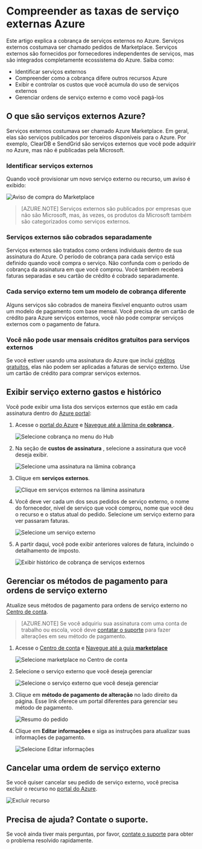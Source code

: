 <properties
    pageTitle="Compreender as taxas de serviço externas Azure | Microsoft Azure"
    description="Saiba mais sobre cobrança de serviços externos, conhecido anteriormente como Marketplace, encargos no Azure."
    services=""
    documentationCenter=""
    authors="adpick"
    manager="felixwu"
    editor=""
    tags="billing"
    />

<tags
    ms.service="billing"
    ms.workload="na"
    ms.tgt_pltfrm="na"
    ms.devlang="na"
    ms.topic="article"
    ms.date="10/12/2016"
    ms.author="adpick"/>

# <a name="understand-your-azure-external-service-charges"></a>Compreender as taxas de serviço externas Azure

Este artigo explica a cobrança de serviços externos no Azure. Serviços externos costumava ser chamado pedidos de Marketplace. Serviços externos são fornecidos por fornecedores independentes de serviços, mas são integrados completamente ecossistema do Azure. Saiba como:

- Identificar serviços externos
- Compreender como a cobrança difere outros recursos Azure
- Exibir e controlar os custos que você acumula do uso de serviços externos
- Gerenciar ordens de serviço externo e como você pagá-los

## <a name="what-are-azure-external-services"></a>O que são serviços externos Azure?

Serviços externos costumava ser chamado Azure Marketplace. Em geral, elas são serviços publicados por terceiros disponíveis para o Azure. Por exemplo, ClearDB e SendGrid são serviços externos que você pode adquirir no Azure, mas não é publicadas pela Microsoft.

### <a name="identify-external-services"></a>Identificar serviços externos

Quando você provisionar um novo serviço externo ou recurso, um aviso é exibido:

![Aviso de compra do Marketplace](./media/billing-understand-your-azure-marketplace-charges/marketplace-warning.PNG)

>[AZURE.NOTE] Serviços externos são publicados por empresas que não são Microsoft, mas, às vezes, os produtos da Microsoft também são categorizados como serviços externos.

### <a name="external-services-are-billed-separately"></a>Serviços externos são cobrados separadamente

Serviços externos são tratados como ordens individuais dentro de sua assinatura do Azure. O período de cobrança para cada serviço está definido quando você compra o serviço. Não confunda com o período de cobrança da assinatura em que você comprou. Você também receberá faturas separadas e seu cartão de crédito é cobrado separadamente.

### <a name="each-external-service-has-a-different-billing-model"></a>Cada serviço externo tem um modelo de cobrança diferente

Alguns serviços são cobrados de maneira flexível enquanto outros usam um modelo de pagamento com base mensal. Você precisa de um cartão de crédito para Azure serviços externos, você não pode comprar serviços externos com o pagamento de fatura.

### <a name="you-cant-use-monthly-free-credits-for-external-services"></a>Você não pode usar mensais créditos gratuitos para serviços externos

Se você estiver usando uma assinatura do Azure que inclui [créditos gratuitos](https://azure.microsoft.com/pricing/spending-limits/), elas não podem ser aplicadas a faturas de serviço externo. Use um cartão de crédito para comprar serviços externos.

## <a name="view-external-service-spending-and-history"></a>Exibir serviço externo gastos e histórico

Você pode exibir uma lista dos serviços externos que estão em cada assinatura dentro do [Azure portal](https://portal.azure.com/): 

1. Acesse o [portal do Azure](https://portal.azure.com/) e [Navegue até a lâmina de **cobrança** ](https://portal.azure.com/?flight=1#blade/Microsoft_Azure_Billing/BillingBlade).

    ![Selecione cobrança no menu do Hub](./media/billing-understand-your-azure-marketplace-charges/billing-button.png) 
  
2. Na seção de **custos de assinatura** , selecione a assinatura que você deseja exibir. 
   
    ![Selecione uma assinatura na lâmina cobrança](./media/billing-understand-your-azure-marketplace-charges/select-sub.png)

3. Clique em **serviços externos**.

    ![Clique em serviços externos na lâmina assinatura](./media/billing-understand-your-azure-marketplace-charges/external-service-blade.png)

4. Você deve ver cada um dos seus pedidos de serviço externo, o nome do fornecedor, nível de serviço que você comprou, nome que você deu o recurso e o status atual do pedido. Selecione um serviço externo para ver passaram faturas.

    ![Selecione um serviço externo](./media/billing-understand-your-azure-marketplace-charges/external-service-blade2.png)

5. A partir daqui, você pode exibir anteriores valores de fatura, incluindo o detalhamento de imposto.

    ![Exibir histórico de cobrança de serviços externos](./media/billing-understand-your-azure-marketplace-charges/billing-overview-blade.png)

## <a name="manage-payment-methods-for-external-service-orders"></a>Gerenciar os métodos de pagamento para ordens de serviço externo

Atualize seus métodos de pagamento para ordens de serviço externo no [Centro de conta](https://account.windowsazure.com/).

> [AZURE.NOTE] Se você adquiriu sua assinatura com uma conta de trabalho ou escola, você deve [contatar o suporte](https://portal.azure.com/?#blade/Microsoft_Azure_Support/HelpAndSupportBlade) para fazer alterações em seu método de pagamento.

1. Acesse o [Centro de conta](https://account.windowsazure.com/) e [Navegue até a guia **marketplace** ](https://account.windowsazure.com/Store)

    ![Selecione marketplace no Centro de conta](./media/billing-understand-your-azure-marketplace-charges/select-marketplace.png)

2. Selecione o serviço externo que você deseja gerenciar

    ![Selecione o serviço externo que você deseja gerenciar](./media/billing-understand-your-azure-marketplace-charges/select-ext-service.png)

3. Clique em **método de pagamento de alteração** no lado direito da página. Esse link oferece um portal diferentes para gerenciar seu método de pagamento.
    
    ![Resumo do pedido](./media/billing-understand-your-azure-marketplace-charges/change-payment.PNG)

4. Clique em **Editar informações** e siga as instruções para atualizar suas informações de pagamento.

    ![Selecione Editar informações](./media/billing-understand-your-azure-marketplace-charges/edit-info.png)
    
## <a name="cancel-an-external-service-order"></a>Cancelar uma ordem de serviço externo

Se você quiser cancelar seu pedido de serviço externo, você precisa excluir o recurso no [portal do Azure](https://portal.azure.com).

![Excluir recurso](./media/billing-understand-your-azure-marketplace-charges/deleteMarketplaceOrder.PNG)

## <a name="need-help-contact-support"></a>Precisa de ajuda? Contate o suporte.

Se você ainda tiver mais perguntas, por favor, [contate o suporte](https://portal.azure.com/?#blade/Microsoft_Azure_Support/HelpAndSupportBlade) para obter o problema resolvido rapidamente.
